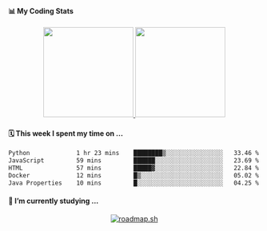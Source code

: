 #### 📊 My Coding Stats
<p align="center">
  <a href="https://github.com/minjai100111">
    <img height="180em" src="https://github-readme-stats-eight-theta.vercel.app/api?username=minjai100111&show_icons=true&theme=onedark&include_all_commits=true&count_private=true"/>
    <img height="180em" src="https://github-readme-stats-eight-theta.vercel.app/api/top-langs/?username=minjai100111&layout=compact&langs_count=8&theme=onedark"/>
  </a>
</p>

#### 🗓️ This week I spent my time on ...
<!--START_SECTION:waka-->

```txt
Python             1 hr 23 mins    ████████▒░░░░░░░░░░░░░░░░   33.46 %
JavaScript         59 mins         ██████░░░░░░░░░░░░░░░░░░░   23.69 %
HTML               57 mins         █████▓░░░░░░░░░░░░░░░░░░░   22.84 %
Docker             12 mins         █▒░░░░░░░░░░░░░░░░░░░░░░░   05.02 %
Java Properties    10 mins         █░░░░░░░░░░░░░░░░░░░░░░░░   04.25 %
```

<!--END_SECTION:waka-->

#### 🌱 I’m currently studying ...
<p align="center">
  <a href="https://roadmap.sh"><img src="https://roadmap.sh/card/wide/67623b498fe51199dad8c0c1?variant=dark&roadmaps=devops" alt="roadmap.sh"/></a>
</p>

<!--
**mjdn0011/mjdn0011** is a ✨ _special_ ✨ repository because its `README.md` (this file) appears on your GitHub profile.

Here are some ideas to get you started:

- 🔭 I’m currently working on ...

- 👯 I’m looking to collaborate on ...
- 🤔 I’m looking for help with ...
- 💬 Ask me about ...
- 📫 How to reach me: ...
- 😄 Pronouns: ...
- ⚡ Fun fact: ...
-->
